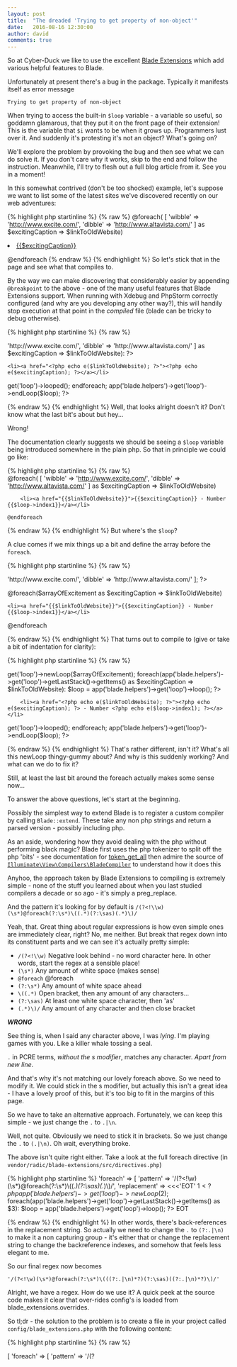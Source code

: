 ```yaml
---
layout: post
title:  "The dreaded 'Trying to get property of non-object'"
date:   2016-08-16 12:30:00
author: david
comments: true
---
```


So at Cyber-Duck we like to use the excellent [Blade Extensions](http://robin.radic.nl/blade-extensions/index.html) which add
 various helpful features to Blade.
 
Unfortunately at present there's a bug in the package. Typically it manifests itself as error message 

```Trying to get property of non-object```

When trying to access the built-in ```$loop``` variable - a variable so useful, so goddamn glamarous, that they put it
 on the front page of their extension! This is the variable that ```$i``` wants to be when it grows up. Programmers
 lust over it. And suddenly it's protesting it's not an object? What's going on?

We'll explore the problem by provoking the bug and then see what we can do solve it. If you don't care why it works, 
skip to the end and follow the instruction. Meanwhile, I'll try to flesh out a full blog article from it. See you in a moment!

In this somewhat contrived (don't be too shocked) example, let's suppose we want to list some of the latest sites
 we've discovered recently on our web adventures:

{% highlight php startinline %} {% raw %} 
@foreach(
[
    'wibble' => 'http://www.excite.com/',
    'dibble' => 'http://www.altavista.com/'
]
 as $excitingCaption => $linkToOldWebsite)


<li><a href="{{$linkToOldWebsite}}">{{$excitingCaption}}</a></li>

@endforeach
{% endraw %} {% endhighlight %}
So let's stick that in the page and see what that compiles to. 

By the way we can make discovering that considerably easier by appending ```@breakpoint``` to the
above - one of the many useful features that Blade Extensions support. When running with Xdebug and PhpStorm correctly 
configured (and why are you developing any other way?), this will handily stop execution at that point in the 
_compiled_ file (blade can be tricky to debug otherwise). 

{% highlight php startinline %} {% raw %}  
<?php foreach(
[
'wibble' => 'http://www.excite.com/',
'dibble' => 'http://www.altavista.com/'
]
 as $excitingCaption => $linkToOldWebsite): ?>


    <li><a href="<?php echo e($linkToOldWebsite); ?>"><?php echo e($excitingCaption); ?></a></li>

<?php
app('blade.helpers')->get('loop')->looped();
endforeach;
app('blade.helpers')->get('loop')->endLoop($loop);
?>

{% endraw %} {% endhighlight %}
Well, that looks alright doesn't it? Don't know what the last bit's about but hey...

Wrong!

The documentation clearly suggests we should be seeing a ```$loop``` variable being introduced somewhere in the plain php. 
So that in principle we could go like:

{% highlight php startinline %} {% raw %}  
    @foreach(
    [
        'wibble' => 'http://www.excite.com/',
        'dibble' => 'http://www.altavista.com/'
    ]
    as $excitingCaption => $linkToOldWebsite)


        <li><a href="{{$linkToOldWebsite}}">{{$excitingCaption}} - Number {{$loop->index1}}</a></li>

    @endforeach

{% endraw %} {% endhighlight %}
But where's the ```$loop```?

A clue comes if we mix things up a bit and define the array before the ```foreach```. 

{% highlight php startinline %} {% raw %}  
<?php

    $arrayOfExcitement = [
        'wibble' => 'http://www.excite.com/',
        'dibble' => 'http://www.altavista.com/'
    ];

?>

@foreach($arrayOfExcitement as $excitingCaption => $linkToOldWebsite)

    <li><a href="{{$linkToOldWebsite}}">{{$excitingCaption}} - Number {{$loop->index1}}</a></li>

@endforeach

{% endraw %} {% endhighlight %}
That turns out to compile to (give or take a bit of indentation for clarity):

{% highlight php startinline %} {% raw %}  
<?php
    app('blade.helpers')->get('loop')->newLoop($arrayOfExcitement);
    foreach(app('blade.helpers')->get('loop')->getLastStack()->getItems() as  $excitingCaption => $linkToOldWebsite):
        $loop = app('blade.helpers')->get('loop')->loop();
?>

        <li><a href="<?php echo e($linkToOldWebsite); ?>"><?php echo e($excitingCaption); ?> - Number <?php echo e($loop->index1); ?></a></li>

<?php
        app('blade.helpers')->get('loop')->looped();
    endforeach;
    app('blade.helpers')->get('loop')->endLoop($loop);
?>
{% endraw %} {% endhighlight %}
That's rather different, isn't it? What's all this newLoop thingy-gummy about? And why is this suddenly working?
And what can we do to fix it? 

Still, at least the last bit around the foreach actually makes some sense now... 

To answer the above questions, let's start at the beginning.

Possibly the simplest way to extend Blade is to register a custom compiler by calling ```Blade::extend```. These take any non php
strings and return a parsed version - possibly including php.  

As an aside, wondering how they avoid dealing with the php without performing black magic? Blade first uses the php tokenizer to 
split off the php 'bits' - see documentation for [token_get_all](http://php.net/manual/en/function.token-get-all.php) 
then admire the source of [```Illuminate\View\Compilers\BladeCompiler```](https://github.com/laravel/framework/blob/5.1/src/Illuminate/View/Compilers/BladeCompiler.php) to understand how it does this

Anyhoo, the approach taken by Blade Extensions to compiling is extremely simple - none of the stuff you learned about when you last
studied compilers a decade or so ago - it's simply a preg_replace. 

And the pattern it's looking for by default is ```/(?<!\\w)(\s*)@foreach(?:\s*)\((.*)(?:\sas)(.*)\)/```

Yeah, that. Great thing about regular expressions is how even simple ones are immediately clear, right? No, me neither. 
But break that regex down into its constituent parts and we can see it's actually pretty simple:

* ```/(?<!\\w)```
Negative look behind - no word character here. In other words, start the regex at a sensible place!
* ```(\s*)```
Any amount of white space (makes sense)
* ```@foreach```
@foreach
* ```(?:\s*)```
Any amount of white space ahead
* ```\((.*)```
Open bracket, then any amount of any characters...
* ```(?:\sas)```
At least one white space character, then 'as'
* ```(.*)\)/```
Any amount of any character and then close bracket

***WRONG***

See thing is, when I said any character above, I was _lying_. I'm playing games with you. Like a killer whale tossing a seal. 

```.``` in PCRE terms, _without the s modifier_, matches any character. _Apart from new line_. 

And that's why it's not matching our lovely foreach above. So we need to modify it. We could stick in the s modifier, 
but actually this isn't a great idea - I have a lovely proof of this, but it's too big to fit in the margins of this page. 
 
So we have to take an alternative approach. Fortunately, we can keep this simple - we just change the ```.``` to ```.|\n```.

Well, not quite. Obviously we need to stick it in brackets. So we just change the ```.``` to ```(.|\n)```.  Oh wait, everything broke.

The above isn't quite right either. Take a look at the full foreach directive (in ```vendor/radic/blade-extensions/src/directives.php```)

{% highlight php startinline %}
    'foreach'     => [
        'pattern'     => '/(?<!\\w)(\\s*)@foreach(?:\\s*)\\((.*)(?:\\sas)(.*)\\)/',
        'replacement' => <<<'EOT'
$1<?php
app('blade.helpers')->get('loop')->newLoop($2);
foreach(app('blade.helpers')->get('loop')->getLastStack()->getItems() as $3):
    $loop = app('blade.helpers')->get('loop')->loop();
?>
EOT

{% endraw %} {% endhighlight %}
In other words, there's back-references in the replacement string. So actually we need to change the ```.``` to ```(?:.|\n)``` 
to make it a non capturing  group - it's either that or change the replacement string to change the backreference indexes, and somehow
that feels less elegant to me.

So our final regex now becomes 

`'/(?<!\w)(\s*)@foreach(?:\s*)\(((?:.|\n)*?)(?:\sas)((?:.|\n)*?)\)/'`

Alright, we have a regex. How do we use it? A quick peek at the source code makes it clear that over-rides config's 
is loaded from blade_extensions.overrides. 

So tl;dr - the solution to the problem is to create a file in your project called ```config/blade_extensions.php``` with the following content:

{% highlight php startinline %} {% raw %}  
<?php

/*
 * Blade extensions has a bug (feature?) with the regex
 * that you can't do a multiline foreach, which is fine
 * except that I *WANNA* do a multiline foreach
 *
 * So here's my regex for it instead.
 */

return [
    'overrides' => [
        'foreach' => [
            'pattern' => '/(?<!\w)(\s*)@foreach(?:\s*)\(((?:.|\n)*?)(?:\sas)((?:.|\n)*?)\)/',
        ]
    ]
];
{% endraw %} {% endhighlight %}
And now you have access to ```$loop```. Use it wisely.